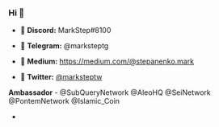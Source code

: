 ### Hi 👋

- 🌱 **Discord:** MarkStep#8100


- 🌱 **Telegram:** @marksteptg


- 🌱 **Medium:** https://medium.com/@stepanenko.mark


- 🌱 **Twitter:** [@marksteptw](https://twitter.com/marksteptw)


**Ambassador** - @SubQueryNetwork @AleoHQ @SeiNetwork @PontemNetwork @Islamic_Coin

*


